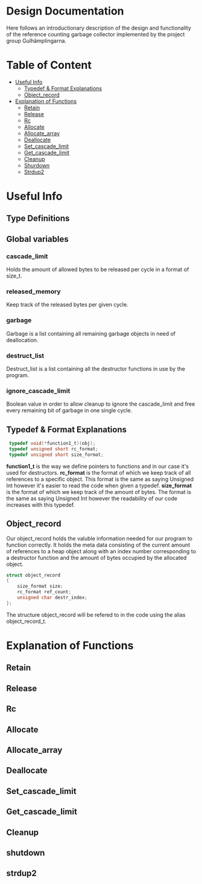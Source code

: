 # Design Documentation
Here follows an introductionary description of the design and functionality of the reference counting garbage collector implemented
by the project group Gulhämplingarna.

# Table of Content
* [Useful Info](#Uinfo)
    - [Typedef & Format Explanations](#format)
    - [Object_record](#obj-rec)
* [Explanation of Functions](#exp-func)
	- [Retain](#retain-exp)
	- [Release](#release-exp)
	- [Rc](#rc-exp)
	- [Allocate](#allocate-exp)
	- [Allocate_array](#allocate_array-exp)
	- [Deallocate](#deallocate-exp)
	- [Set_cascade_limit](#set_casc-exp)
	- [Get_cascade_limit](#get_casc-exp)
	- [Cleanup](#cleanup-exp)
	- [Shurdown](#shutdown-exp)
	- [Strdup2](#strdup2-exp)

# Useful Info <a name = "Uinfo"></a>

## Type Definitions <a name = "typedef"></a>

## Global variables
### cascade_limit
Holds the amount of allowed bytes to be released per cycle in a format of size_t.
### released_memory
Keep track of the released bytes per given cycle.
### garbage
Garbage is a list containing all remaining garbage objects in need of deallocation.
### destruct_list
Destruct_list is a list containing all the destructor functions in use by the program.
### ignore_cascade_limit
Boolean value in order to allow cleanup to ignore the cascade_limit and free every remaining bit of garbage in one single cycle.

## Typedef & Format Explanations <a name = "format"></a>
```c
 typedef void(*function1_t)(obj);
 typedef unsigned short rc_format;
 typedef unsigned short size_format;
```
__function1_t__ is the way we define pointers to functions and in our case it's used for destructors.
__rc_format__ is the format of which we keep track of all references to a specific object.
This format is the same as saying Unsigned Int however it's easier to read the code when given a typedef.
__size_format__ is the format of which we keep track of the amount of bytes. The format is the same as saying Unsigned Int however the readability of our code increases with this typedef.

## Object_record <a name="obj-rec"></a>
Our object_record holds the valuble information needed for our program to function correctly.
It holds the meta data consisting of the current amount of references to a heap object along with an index number corresponding to a destructor function and the amount of bytes occupied by the allocated object.
```c
struct object_record
{
    size_format size;
    rc_format ref_count;
    unsigned char destr_index;
};
```
The structure object_record will be refered to in the code using the alias object_record_t.

# Explanation of Functions <a name = "exp-func"></a>

## Retain <a name = "retain-exp"></a>

## Release <a name = "release-exp"></a>

## Rc <a name = "rc-exp"></a>

## Allocate <a name = "allocate-exp"></a>

## Allocate_array <a name = "allocate_array-exp"></a>

## Deallocate <a name = "deallocate-exp"></a>

## Set_cascade_limit <a name = "set_casc-exp"></a>

## Get_cascade_limit <a name = "get_casc-exp"></a>

## Cleanup <a name = "cleanup-exp"></a>

## shutdown <a name = "shutdown-exp"></a>

## strdup2 <a name = "strdup2-exp"></a>

